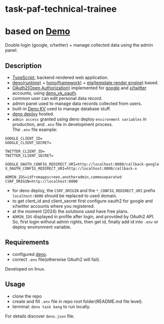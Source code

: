 # task-paf-technical-trainee
# based on [Demo](https://crud-deno-hono-eta-oauth.deno.dev)  

Double login (google, x/twitter) + manage collected data using the admin panel.  

## Description 

- [TypeScript](https://www.typescriptlang.org), backend rendered web application.  
- [deno(runtime)](https://github.com/denoland/deno) + [hono(framework)](https://github.com/honojs/hono) + [eta(template render engine)](https://github.com/eta-dev/eta) based.  
- [OAuth2(Open Authorization)](https://oauth.net/2/) implemented for [google](https://accounts.google.com/) and [x/twitter](https://twitter.com) accounts, using [deno_vk_oauth](https://github.com/denoland/deno_kv_oauth).  
- common user can edit personal data record.  
- admin panel used to manage data records collected from users.  
- built-in [Deno KV](https://docs.deno.com/deploy/kv/manual/#deno-kv) used to manage database stuff.  
- [deno deploy](https://deno.com/deploy) hosted.  
- `admin access` granted using deno deploy `environment variables` in production, and `.env` file in development process.  
The `.env` file example:
```properties
GOOGLE_CLIENT_ID=
GOOGLE_CLIENT_SECRET=

TWITTER_CLIENT_ID=
TWITTER_CLIENT_SECRET=

GOOGLE_OAUTH_CONFIG_REDIRECT_URI=http://localhost:8000/callback-google
X_OAUTH_CONFIG_REDIRECT_URI=http://localhost:8000/callback-x

ADMIN_IDS=idfromappscreen,anotheradmin,commaseparated
CSRF_ORIGIN=http://localhost:8000
```
- for deno deploy, the `CSRF_ORIGIN` and the `*_CONFIG_REDIRECT_URI` prefix `localhost:8000` should be replaced to used domain.  
- to get clent_id and client_secret first configure oauth2 for google and x/twitter accounts where you registered.  
- at the moment (2024) the solutions used have free plans.  
- `ADMIN_IDS` displayed in profile after login, and provided by OAuth2 API. So, first login without admin rights, then get id, finally add id into `.env` or deploy environment variable.  

## Requirements 

- configured [deno](https://github.com/denoland/deno).  
- correct `.env` file(otherwise OAuth2 will fail).  

Developed on linux.

## Usage 

- clone the repo
- create and fill `.env` file in repo root folder(README.md file level).
- terminal: `deno task bang` to run locally.  

For details discover `deno.json` file.
